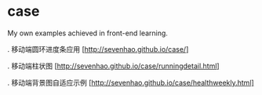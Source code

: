 # case
 My own examples achieved in front-end learning.
 
 . 移动端圆环进度条应用
 [http://sevenhao.github.io/case/]
 
 . 移动端柱状图
 [http://sevenhao.github.io/case/runningdetail.html]
 
 . 移动端背景图自适应示例
 [http://sevenhao.github.io/case/healthweekly.html]
 
